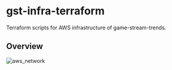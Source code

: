 # gst-infra-terraform
Terraform scripts for AWS infrastructure of game-stream-trends.

## Overview
![aws_network](https://github.com/user-attachments/assets/940dbb45-c263-47c8-a6a8-7adb2f1960f7)

